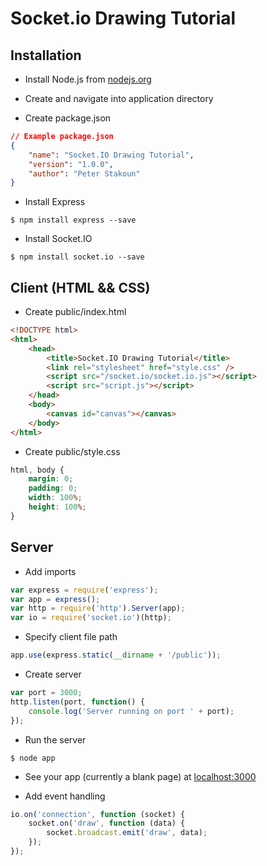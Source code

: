 # Socket.io Drawing Tutorial

## Installation

* Install Node.js from [nodejs.org](http://nodejs.org)

* Create and navigate into application directory

* Create package.json
```json
// Example package.json
{
	"name": "Socket.IO Drawing Tutorial",
	"version": "1.0.0",
	"author": "Peter Stakoun"
}
```

* Install Express
```shell
$ npm install express --save
```

* Install Socket.IO
```shell
$ npm install socket.io --save
```

## Client (HTML && CSS)

* Create public/index.html
```html
<!DOCTYPE html>
<html>
	<head>
		<title>Socket.IO Drawing Tutorial</title>
		<link rel="stylesheet" href="style.css" />
		<script src="/socket.io/socket.io.js"></script>
		<script src="script.js"></script>
	</head>
	<body>
		<canvas id="canvas"></canvas>
	</body>
</html>
```

* Create public/style.css
```css
html, body {
	margin: 0;
	padding: 0;
	width: 100%;
	height: 100%;
}
```

## Server
* Add imports
```javascript
var express = require('express');
var app = express();
var http = require('http').Server(app);
var io = require('socket.io')(http);
```

* Specify client file path
```javascript
app.use(express.static(__dirname + '/public'));
```

* Create server
```javascript
var port = 3000;
http.listen(port, function() {
	console.log('Server running on port ' + port);
});
```

* Run the server
```shell
$ node app
```

* See your app (currently a blank page) at [localhost:3000](http://localhost:3000)

* Add event handling
```javascript
io.on('connection', function (socket) {
	socket.on('draw', function (data) {
		socket.broadcast.emit('draw', data);
	});
});
```
